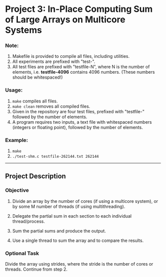 # Project 3: In-Place Computing Sum of Large Arrays on Multicore Systems

### Note:

1. Makefile is provided to compile all files, including utilities.
2. All experiments are prefixed with "test-".
3. All test files are prefixed with "testfile-N", where N is the number of elements, i.e. **testfile-4096** contains 4096 numbers. (These numbers should be whitespaced!)

### Usage:
1. `make` compiles all files.
2. `make clean` removes all compiled files.
3. Given in the repository are four test files, prefixed with "testfile-" followed by the number of elements.
4. A program requires two inputs, a text file with whitespaced numbers (integers or floating point), followed by the number of elements.

### Example:
1. `make`
2. `./test-shm.c testfile-262144.txt 262144`

---

## Project Description

### Objective
1. Divide an array by the number of cores (if using a multicore system), or by some M number of threads (if using multithreading).

2. Delegate the partial sum in each section to each individual thread/process.

3. Sum the partial sums and produce the output.

4. Use a single thread to sum the array and to compare the results.

### Optional Task

Divide the array using strides, where the stride is the number of cores or threads. Continue from step 2.